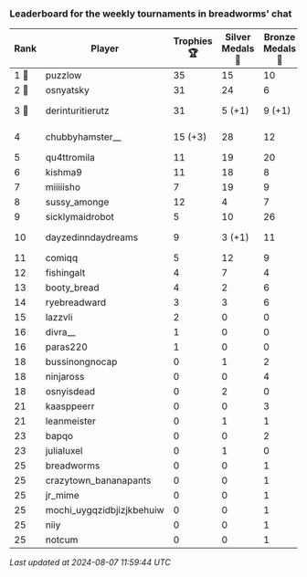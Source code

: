 ### Leaderboard for the weekly tournaments in breadworms' chat
| Rank | Player | Trophies 🏆 | Silver Medals 🥈 | Bronze Medals 🥉 | Points |
|------|--------|-------------|------------------|------------------|--------|
| 1 🥇 | puzzlow | 35 | 15 | 10 | 125.0 |
| 2 🥈 | osnyatsky | 31 | 24 | 6 | 120.0 |
| 3 🥉 | derinturitierutz | 31 | 5 (+1) | 9 (+1) | 102.5 (+1.5) |
| 4 | chubbyhamster__ | 15 (+3) | 28 | 12 | 79.0 (+9.0) |
| 5 | qu4ttromila | 11 | 19 | 20 | 62.0 |
| 6 | kishma9 | 11 | 18 | 8 | 55.0 |
| 7 | miiiiisho | 7 | 19 | 9 | 44.5 |
| 8 | sussy_amonge | 12 | 4 | 7 | 43.5 |
| 9 | sicklymaidrobot | 5 | 10 | 26 | 38.0 |
| 10 | dayzedinndaydreams | 9 | 3 (+1) | 11 | 35.5 (+1.0) |
| 11 | comiqq | 5 | 12 | 9 | 31.5 |
| 12 | fishingalt | 4 | 7 | 4 | 21.0 |
| 13 | booty_bread | 4 | 2 | 6 | 17.0 |
| 14 | ryebreadward | 3 | 3 | 6 | 15.0 |
| 15 | lazzvli | 2 | 0 | 0 | 6.0 |
| 16 | divra__ | 1 | 0 | 0 | 3.0 |
| 16 | paras220 | 1 | 0 | 0 | 3.0 |
| 18 | bussinongnocap | 0 | 1 | 2 | 2.0 |
| 18 | ninjaross | 0 | 0 | 4 | 2.0 |
| 18 | osnyisdead | 0 | 2 | 0 | 2.0 |
| 21 | kaasppeerr | 0 | 0 | 3 | 1.5 |
| 21 | leanmeister | 0 | 1 | 1 | 1.5 |
| 23 | bapqo | 0 | 0 | 2 | 1.0 |
| 23 | julialuxel | 0 | 1 | 0 | 1.0 |
| 25 | breadworms | 0 | 0 | 1 | 0.5 |
| 25 | crazytown_bananapants | 0 | 0 | 1 | 0.5 |
| 25 | jr_mime | 0 | 0 | 1 | 0.5 |
| 25 | mochi_uygqzidbjizjkbehuiw | 0 | 0 | 1 | 0.5 |
| 25 | niiy | 0 | 0 | 1 | 0.5 |
| 25 | notcum | 0 | 0 | 1 | 0.5 |

_Last updated at 2024-08-07 11:59:44 UTC_